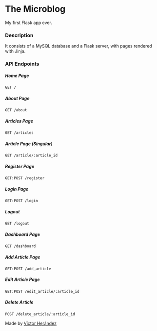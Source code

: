 # The Microblog
My first Flask app ever.

### Description
It consists of a MySQL database and a Flask server, with pages rendered with Jinja.

### API Endpoints

##### Home Page
`GET /`

##### About Page
`GET /about`

##### Articles Page
`GET /articles`

##### Article Page (Singular)
`GET /article/:article_id`

##### Register Page
`GET:POST /register`

##### Login Page
`GET:POST /login`

##### Logout
`GET /logout`

##### Dashboard Page
`GET /dashboard`

##### Add Article Page
`GET:POST /add_article`

##### Edit Article Page
`GET:POST /edit_article/:article_id`

##### Delete Article
`POST /delete_article/:article_id`

Made by [Víctor Herández](https://github.com/VctorAHernndez)